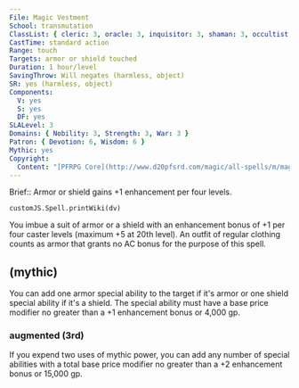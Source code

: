 ```yaml
---
File: Magic Vestment
School: transmutation
ClassList: { cleric: 3, oracle: 3, inquisitor: 3, shaman: 3, occultist: 3 }
CastTime: standard action
Range: touch
Targets: armor or shield touched
Duration: 1 hour/level
SavingThrow: Will negates (harmless, object)
SR: yes (harmless, object)
Components:
  V: yes
  S: yes
  DF: yes
SLALevel: 3
Domains: { Nobility: 3, Strength: 3, War: 3 }
Patron: { Devotion: 6, Wisdom: 6 }
Mythic: yes
Copyright:
  Content: "[PFRPG Core](http://www.d20pfsrd.com/magic/all-spells/m/magic-vestment)"
---
```

Brief:: Armor or shield gains +1 enhancement per four levels.

```dataviewjs
customJS.Spell.printWiki(dv)
```

You imbue a suit of armor or a shield with an enhancement bonus of +1 per four caster levels (maximum +5 at 20th level).  An outfit of regular clothing counts as armor that grants no AC bonus for the purpose of this spell.


## (mythic)

You can add one armor special ability to the target if it's armor or one shield special ability if it's a shield. The special ability must have a base price modifier no greater than a +1 enhancement bonus or 4,000 gp.


### augmented (3rd)

If you expend two uses of mythic power, you can add any number of special abilities with a total base price modifier no greater than a +2 enhancement bonus or 15,000 gp.
